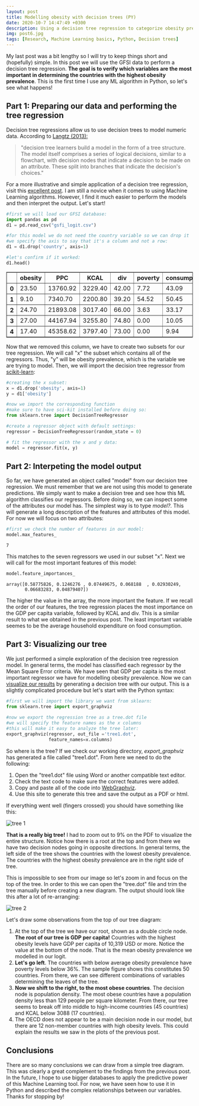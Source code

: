 ```yaml
---
layout: post
title: Modelling obesity with decision trees (PY)
date: 2020-10-7 14:47:49 +0300
description: Using a decision tree regression to categorize obesity prevalence in 112 countries
img: post6.jpg
tags: [Research, Machine Learning basics, Python, Decision trees]
---
```


My last post was a bit lengthy so I will try to keep things short and (hopefully) simple. In this post we will use the GFSI data to perform a decision tree regression. **The goal is to verify which variables are the most important in determining the countries with the highest obesity prevalence**. This is the first time I use any ML algorithm in Python, so let's see what happens!

## Part 1: Preparing our data and performing the tree regression

Decision tree regressions allow us to use decision trees to model numeric data. According to [Langtz (2013):](https://hub.packtpub.com/brett-lantz-shows-how-data-scientists-learn-building-algorithms-in-third-edition-machine-learning-r/) 
>"decision tree learners build a model in the form
>of a tree structure. The model itself comprises a series of logical decisions, similar to
>a flowchart, with decision nodes that indicate a decision to be made on an attribute.
>These split into branches that indicate the decision's choices."

For a more illustrative and simple application of a decision tree regression, visit this [excellent post](https://medium.com/swlh/making-data-trees-in-python-3a3ceb050cfd). I am still a novice when it comes to using Machine Learning algorithms. However, I find it much easier to perform the models and then interpret the output. Let's start!


```python
#first we will load our GFSI database:
import pandas as pd
d1 = pd.read_csv("gsfi_logit.csv")

#for this model we do not need the country variable so we can drop it
#we specify the axis to say that it's a column and not a row:
d1 = d1.drop('country', axis=1)

#let's confirm if it worked:
d1.head()
```




<div>
<style scoped>
    .dataframe tbody tr th:only-of-type {
        vertical-align: middle;
    }

    .dataframe tbody tr th {
        vertical-align: top;
    }

    .dataframe thead th {
        text-align: middle;
    }
</style>
<table border="1" class="dataframe">
  <thead>
    <tr style="text-align: middle;">
      <th></th>
      <th>obesity</th>
      <th>PPC</th>
      <th>KCAL</th>
      <th>div</th>
      <th>poverty</th>
      <th>consumption</th>
      <th>popdens</th>
      <th>OECD</th>
    </tr>
  </thead>
  <tbody>
    <tr>
      <th>0</th>
      <td>23.50</td>
      <td>13760.92</td>
      <td>3229.40</td>
      <td>42.00</td>
      <td>7.72</td>
      <td>43.09</td>
      <td>16.43</td>
      <td>0</td>
    </tr>
    <tr>
      <th>1</th>
      <td>9.10</td>
      <td>7340.70</td>
      <td>2200.80</td>
      <td>39.20</td>
      <td>54.52</td>
      <td>50.45</td>
      <td>21.61</td>
      <td>0</td>
    </tr>
    <tr>
      <th>2</th>
      <td>24.70</td>
      <td>21893.08</td>
      <td>3017.40</td>
      <td>66.00</td>
      <td>3.63</td>
      <td>33.17</td>
      <td>15.70</td>
      <td>0</td>
    </tr>
    <tr>
      <th>3</th>
      <td>27.00</td>
      <td>44167.94</td>
      <td>3255.80</td>
      <td>74.80</td>
      <td>0.00</td>
      <td>10.05</td>
      <td>3.06</td>
      <td>1</td>
    </tr>
    <tr>
      <th>4</th>
      <td>17.40</td>
      <td>45358.62</td>
      <td>3797.40</td>
      <td>73.00</td>
      <td>0.00</td>
      <td>9.94</td>
      <td>103.76</td>
      <td>1</td>
    </tr>
  </tbody>
</table>
</div>



Now that we removed this column, we have to create two subsets for our tree regression. We will call "x" the subset which contains all of the regressors. Thus, "y" will be obesity prevalence, which is the variable we are trying to model. Then, we will import the decision tree regressor from [scikit-learn](https://scikit-learn.org/stable/modules/generated/sklearn.tree.DecisionTreeClassifier.html):


```python
#creating the x subset:
x = d1.drop('obesity', axis=1)
y = d1['obesity']

#now we import the corresponding function
#make sure to have sci-kit installed before doing so:
from sklearn.tree import DecisionTreeRegressor  

#create a regressor object with default settings:
regressor = DecisionTreeRegressor(random_state = 0)  

# fit the regressor with the x and y data:
model = regressor.fit(x, y)
```

## Part 2: Interpeting the model output

So far, we have generated an object called "model" from our decision tree regression. We must remember that we are not using this model to generate predictions. We simply want to make a decision tree and see how this ML algorithm classifies our regressors. Before doing so, we can inspect some of the attributes our model has. The simplest way is to type *model?*. This will generate a long description of the features and attributes of this model. For now we will focus on two attributes:


```python
#first we check the number of features in our model:
model.max_features_
```




    7



This matches to the seven regressors we used in our subset "x". Next we will call for the most important features of this model:


```python
model.feature_importances_
```




    array([0.58775826, 0.1246276 , 0.07449675, 0.068188  , 0.02930249,
           0.06683283, 0.04879407])



The higher the value in the array, the more important the feature. If we recall the order of our features, the tree regression places the most importance on the GDP per capita variable, followed by KCAL and div. This is a similar result to what we obtained in the previous post. The least important variable seemes to be the average household expenditure on food consumption.

## Part 3: Visualizing our tree

We just performed a simple exploration of the decision tree regression model. In general terms, the model has classified each regressor by the Mean Square Error criteria. We have seen that GDP per capita is the most important regressor we have for modelling obesity prevalence. Now we can [visualize our results](https://www.geeksforgeeks.org/python-decision-tree-regression-using-sklearn/) by generating a decision tree with our output. This is a slightly complicated procedure but let's start with the Python syntax:


```python
#first we will import the library we want from sklearn:
from sklearn.tree import export_graphviz  
  
#now we export the regression tree as a tree.dot file
#we will specify the feature names as the x columns
#this will make it easy to analyze the tree later:
export_graphviz(regressor, out_file ='tree1.dot', 
                feature_names=x.columns) 
```

So where is the tree? If we check our working directory, *export_graphviz* has generated a file called "tree1.dot". From here we need to do the following:

1. Open the "tree1.dot" file using Word or another compatible text editor.
2. Check the text code to make sure the correct features were added.
3. Copy and paste all of the code into [WebGraphviz](http://www.webgraphviz.com).
4. Use this site to generate this tree and save the output as a PDF or html. 

If everything went well (fingers crossed) you should have something like this:

![tree 1]({{site.baseurl}}/assets/img/post6_p1.png)



**That is a really big tree!** I had to zoom out to 9% on the PDF to visualize the entire structure. Notice how there is a root at the top and from there we have two decision nodes going in opposite directions. In general terms, the left side of the tree shows the countries with the lowest obesity prevalence. The countries with the highest obesity prevalence are in the right side of tree. 

This is impossible to see from our image so let's zoom in and focus on the top of the tree. In order to this we can open the "tree.dot" file and trim the tree manually before creating a new diagram. The output should look like this after a lot of re-arranging:


![tree 2]({{site.baseurl}}/assets/img/post6_p2.png)


Let's draw some observations from the top of our tree diagram:

1. At the top of the tree we have our root, shown as a double circle node. **The root of our tree is GDP per capita!** Countries with the highest obesity levels have GDP per capita of 10,319 USD or more. Notice the value at the bottom of the node. That is the mean obesity prevalence we modelled in our logit. 
2. **Let's go left**. The countries with below average obesity prevalence have poverty levels below 36%. The sample figure shows this constitutes 50 countries. From there, we can see different combinations of variables determining the leaves of the tree.
3. **Now we shift to the right, to the most obese countries**. The decision node is population density. The most obese countries have a population density less than 129 people per square kilometer. From there, our tree seems to break off into middle to high-income countries (45 countries) and KCAL below 3088 (17 countries). 
4. The OECD does not appear to be a main decision node in our model, but there are 12 non-member countries with high obesity levels. This could explain the results we saw in the plots of the previous post. 

## Conclusions
There are so many conclusions we can draw from a simple tree diagram. This was clearly a great complement to the findings from the previous post. In the future, I hope to use bigger databases to apply the predictive power of this Machine Learning tool. For now, we have seen how to use it in Python and described the complex relationships between our variables. Thanks for stopping by!
